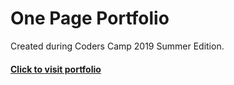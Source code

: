 One Page Portfolio
======
Created during Coders Camp 2019 Summer Edition.
#### [Click to visit portfolio](https://cailette.github.io "Cailette Portfolio")
